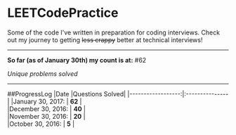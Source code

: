 # LEETCodePractice
Some of the code I've written in preparation for coding interviews. Check out my journey to getting ~~less crappy~~ better at technical interviews!

___

**So far (as of January 30th) my count is at:**
#62

*Unique problems solved*

___

##ProgressLog
|Date               |Questions Solved|
|------------------:|:---------------|
|January 30, 2017:  |  **62**        |   
|December 30, 2016: |  **40**        |  
|November 30, 2016: |  **20**        |   
|October 30, 2016:  |  **5**         |  
